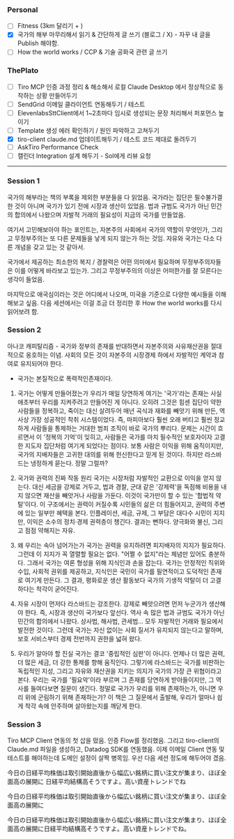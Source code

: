 ### Personal
- [ ] Fitness (3km 달리기 + )
- [x] 국가의 해부 마무리해서 읽기 & 간단하게 글 쓰기 (블로그 / X) - 자꾸 내 글을 Publish 해야함.
- [ ] How the world works / CCP & 기술 공화국 관련 글 쓰기

### ThePlato
- [ ] Tiro MCP 인증 과정 정리 & 해소해서 로컬 Claude Desktop 에서 정상적으로 동작하는 상황 만들어두기
- [ ] SendGrid 이메일 클라이언트 연동해두기 / 테스트
- [ ] ElevenlabsSttClient에서 1~2초마다 임시로 생성되는 문장 처리해서 퍼포먼스 높이기
- [ ] Template 생성 에러 확인하기 / 원인 파악하고 고쳐두기
- [x] tiro-client claude.md 업데이트해두기 / 테스트 코드 제대로 돌려두기
- [ ] AskTiro Performance Check
- [ ] 캘린더 Integration 설계 해두기 - Sol에게 리뷰 요청

---
### Session 1
국가의 해부라는 책의 부록을 제외한 부분들을 다 읽었음.
국가라는 집단은 필수불가결한 것이 아니며 국가가 있기 전에 시장과 생산이 있었음. 법과 규범도 국가가 아닌 민간의 합의에서 나왔으며 자발적 거래의 필요성이 지금의 국가를 만들었음.

여기서 고민해보아야 하는 포인트는, 자본주의 사회에서 국가의 역할이 무엇인가, 그리고 무정부주의는 또 다른 문제들을 낳게 되지 않는가 하는 것임. 자유와 국가는 다소 다른 개념을 갖고 있는 것 같아서. 

국가에서 제공하는 최소한의 복지 / 경찰력은 어떤 의미에서 필요하며 무정부주의자들은 이를 어떻게 바라보고 있는가. 그리고 무정부주의의 이상은 어떠한가를 잘 모른다는 생각이 들었음.

마지막으로 애국심이라는 것은 어디에서 나오며, 미국을 기준으로 다양한 예시들을 이해해보고 싶음.
다음 세션에서는 이걸 조금 더 정리한 후 How the world works를 다시 읽어보려 함.


### Session 2
아나코 캐피탈리즘 - 국가와 정부의 존재를 반대하면서 자본주의와 사유재산권을 절대적으로 옹호하는 이념. 사회의 모든 것이 자본주의 시장경제 하에서 자발적인 계약과 참여로 유지되어야 한다.
- 국가는 본질적으로 폭력적인존재이다.


 1. 국가는 어떻게 만들어졌는가 
    우리가 매일 당연하게 여기는 '국가'라는 존재는 사실 애초부터 우리를 지켜주려고 만들어진 게 아니다. 오히려 그것은 힘센 집단이 약한 사람들을 정복하고, 죽이는 대신 살려두어 매년 곡식과 재화를 빼앗기 위해 만든, 역사상 가장 성공적인 착취 시스템이었다. 즉, 마피아보다 훨씬 오래 버티고 훨씬 정교하게 사람들을 통제하는 거대한 범죄 조직이 바로 국가의 뿌리다. 문제는 시간이 흐르면서 이 '정복의 기억'이 잊히고, 사람들은 국가를 마치 필수적인 보호자이자 고결한 지도자 집단처럼 여기게 되었다는 점이다. 보통 사람은 이익을 위해 움직이지만, 국가의 지배자들은 고귀한 대의를 위해 헌신한다고 믿게 된 것이다. 하지만 라스바드는 냉정하게 묻는다. 정말 그럴까? 
 
 2. 국가와 권력의 진짜 작동 원리
    국가는 시장처럼 자발적인 교환으로 이익을 얻지 않는다. 대신 세금을 강제로 거두고, 법과 경찰, 군대 같은 '강제력'을 독점해 비용을 내지 않으면 재산을 빼앗거나 사람을 가둔다. 이것이 국가만이 할 수 있는 '합법적 약탈'이다. 이 구조에서는 권력이 커질수록 시민들의 삶은 더 힘들어지고, 권력의 주변에 있는 일부만 혜택을 본다. 인플레이션, 세금, 규제, 그 부담은 대다수 시민이 지지만, 이익은 소수의 정치·경제 권력층이 챙긴다. 결과는 뻔하다. 양극화와 불신, 그리고 점점 약해지는 자유. 
 
 3. 왜 우리는 속아 넘어가는가 
    국가는 권력을 유지하려면 피지배자의 지지가 필요하다. 그런데 이 지지가 꼭 열렬할 필요는 없다. "어쩔 수 없지"라는 체념만 있어도 충분하다. 그래서 국가는 여론 형성을 위해 지식인과 손을 잡는다. 국가는 안정적인 직위와 수입, 사회적 권위를 제공하고, 지식인은 국민이 국가를 필연적이고 도덕적인 존재로 여기게 만든다. 그 결과, 평화로운 생산 활동보다 국가의 기생적 약탈이 더 고결하다는 착각이 굳어진다. 
 
 4. 자유 시장이 먼저다 
    라스바드는 강조한다. 강제로 빼앗으려면 먼저 누군가가 생산해야 한다. 즉, 시장과 생산이 국가보다 앞선다. 역사 속 많은 법과 규범도 국가가 아닌 민간의 합의에서 나왔다. 상사법, 해사법, 관세법… 모두 자발적인 거래와 필요에서 발전한 것이다. 그런데 국가는 자신 없이는 사회 질서가 유지되지 않는다고 말하며, 보호 서비스부터 경제 전반까지 권한을 넓혀 왔다. 
 
 5. 우리가 알아야 할 진실 
    국가는 결코 '중립적인 심판'이 아니다. 언제나 더 많은 권력, 더 많은 세금, 더 강한 통제를 향해 움직인다. 그렇기에 라스바드는 국가를 비판하는 독립적인 지성, 그리고 자유와 재산권을 지키는 의지가 국가의 가장 큰 위협이라고 본다. 우리는 국가를 '필요악'이라 부르며 그 존재를 당연하게 받아들이지만, 그 역사를 들여다보면 질문이 생긴다. 정말로 국가가 우리를 위해 존재하는가, 아니면 우리 위에 군림하기 위해 존재하는가? 이 책은 그 질문에서 출발해, 우리가 얼마나 쉽게 착각 속에 안주하며 살아왔는지를 깨닫게 한다.


### Session 3
Tiro MCP Client 연동의 첫 삽을 떴음. 인증 Flow를 정리했음.
그리고 tiro-client의 Claude.md 파일을 생성하고, Datadog SDK를 연동했음.
이제 이메일 Client 연동 및 테스트를 해야하는데 도메인 설정이 살짝 병목임. 
우선 다음 세션 정도에 해두어야 겠음.

今日の日経平均株価は取引開始直後から幅広い銘柄に買い注文が集まり、ほぼ全面高の展開に
日経平均結構高そうですよ。高い資産トレンドでね

今日の日経平均株価は取引開始直後から幅広い銘柄に買い注文が集まり、ほぼ全面高の展開に

今日の日経平均株価は取引開始直後から幅広い銘柄に買い注文が集まり、ほぼ全面高の展開に日経平均結構高そうですよ。高い資産トレンドでね。

